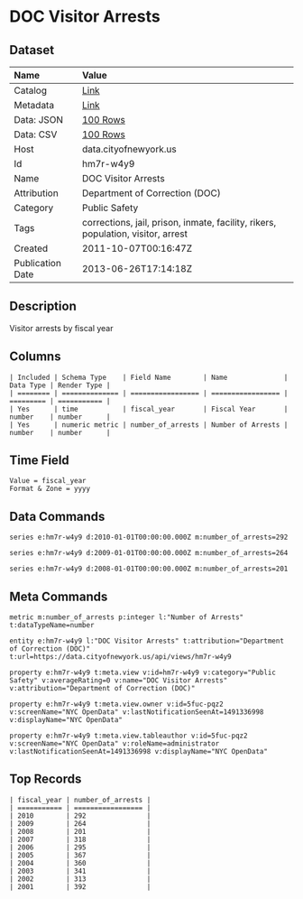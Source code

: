 # DOC Visitor Arrests

## Dataset

| Name | Value |
| :--- | :---- |
| Catalog | [Link](https://catalog.data.gov/dataset/doc-visitor-arrests-4f77e) |
| Metadata | [Link](https://data.cityofnewyork.us/api/views/hm7r-w4y9) |
| Data: JSON | [100 Rows](https://data.cityofnewyork.us/api/views/hm7r-w4y9/rows.json?max_rows=100) |
| Data: CSV | [100 Rows](https://data.cityofnewyork.us/api/views/hm7r-w4y9/rows.csv?max_rows=100) |
| Host | data.cityofnewyork.us |
| Id | hm7r-w4y9 |
| Name | DOC Visitor Arrests |
| Attribution | Department of Correction (DOC) |
| Category | Public Safety |
| Tags | corrections, jail, prison, inmate, facility, rikers, population, visitor, arrest |
| Created | 2011-10-07T00:16:47Z |
| Publication Date | 2013-06-26T17:14:18Z |

## Description

Visitor arrests by fiscal year

## Columns

```ls
| Included | Schema Type    | Field Name        | Name              | Data Type | Render Type |
| ======== | ============== | ================= | ================= | ========= | =========== |
| Yes      | time           | fiscal_year       | Fiscal Year       | number    | number      |
| Yes      | numeric metric | number_of_arrests | Number of Arrests | number    | number      |
```

## Time Field

```ls
Value = fiscal_year
Format & Zone = yyyy
```

## Data Commands

```ls
series e:hm7r-w4y9 d:2010-01-01T00:00:00.000Z m:number_of_arrests=292

series e:hm7r-w4y9 d:2009-01-01T00:00:00.000Z m:number_of_arrests=264

series e:hm7r-w4y9 d:2008-01-01T00:00:00.000Z m:number_of_arrests=201
```

## Meta Commands

```ls
metric m:number_of_arrests p:integer l:"Number of Arrests" t:dataTypeName=number

entity e:hm7r-w4y9 l:"DOC Visitor Arrests" t:attribution="Department of Correction (DOC)" t:url=https://data.cityofnewyork.us/api/views/hm7r-w4y9

property e:hm7r-w4y9 t:meta.view v:id=hm7r-w4y9 v:category="Public Safety" v:averageRating=0 v:name="DOC Visitor Arrests" v:attribution="Department of Correction (DOC)"

property e:hm7r-w4y9 t:meta.view.owner v:id=5fuc-pqz2 v:screenName="NYC OpenData" v:lastNotificationSeenAt=1491336998 v:displayName="NYC OpenData"

property e:hm7r-w4y9 t:meta.view.tableauthor v:id=5fuc-pqz2 v:screenName="NYC OpenData" v:roleName=administrator v:lastNotificationSeenAt=1491336998 v:displayName="NYC OpenData"
```

## Top Records

```ls
| fiscal_year | number_of_arrests | 
| =========== | ================= | 
| 2010        | 292               | 
| 2009        | 264               | 
| 2008        | 201               | 
| 2007        | 318               | 
| 2006        | 295               | 
| 2005        | 367               | 
| 2004        | 360               | 
| 2003        | 341               | 
| 2002        | 313               | 
| 2001        | 392               | 
```